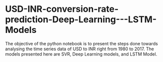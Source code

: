 # USD-INR-conversion-rate-prediction-Deep-Learning---LSTM-Models
The objective of the python notebook is to present the steps done towards analysing the time series data of USD to INR right from 1980 to 2017.  The models presented here are SVR, Deep Learning models, and LSTM Model.
